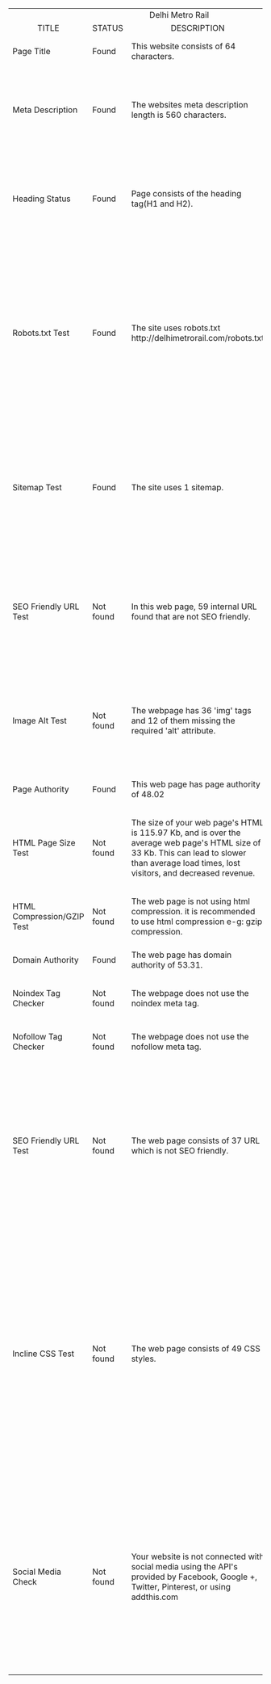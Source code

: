 <html>
<body>
<table>
<tr>
<td align="center" colspan="4">Delhi Metro Rail </td></tr>
<tr><td align="center">TITLE</td><td align="center">STATUS</td><td align="center">DESCRIPTION</td><td align="center">SUGGESTION</td>
<tr><td>Page Title</td><td>Found</td><td> This website consists of 64 characters.</td><td> The Page title should consist of 9 to 65 words.</td></tr>
<tr><td> Meta Description</td><td>Found</td><td>The websites meta description length is 560 characters.</td><td>
Use keywords in your meta description tag and make sure that the meta description length does not exceed more than 150 characters..</td></tr>
<tr><td>Heading Status</td><td> Found</td><td> Page consists of the heading tag(H1 and H2).</td><td>H1 is an important factor influencing page ranking and there should be a relevant heading tag in the web page which can make it easy to search.</td></tr>
<tr><td>Robots.txt Test</td><td>Found</td><td> The site uses robots.txt http://delhimetrorail.com/robots.txt </td><td>A robots.txt file should be present as it gives instructions to web robots about the pages the website owner that doesn’t wish to be ‘crawled’. For instance, if you didn’t want your images to be listed by Google and other search engines, you can block them using your robots.txt file.</td></tr>
<tr><td>Sitemap Test</td><td>Found</td><td> The site uses 1 sitemap.</td><td>Having sitemap not only makes the navigation easy and better visibility by search engines.It also offer the opportunity to inform search engines immediately about any changes on your site.</td></tr>
<tr><td>SEO Friendly URL Test</td><td>Not found</td><td>In this web page, 59 internal URL found that are not SEO friendly.</td><td> In this, uppercase alphabets and special characters(eg:- & ? %) are not supported by SEO but it only contains lowercase alphabets, numbers,slashes(/) and dash(-) only.</td></tr>
<tr><td> Image Alt Test</td><td>Not found</td><td>The webpage has 36 'img' tags and 12 of them missing the required 'alt' attribute.</td><td> The image alt attribute description should be a meaningful description of the image. The description needs to make it clear what is in the image.</td></tr>
<tr><td> Page Authority</td><td>Found</td><td>This web page has page authority of 48.02</td> <td>It is good to have page authority more than 20.</td></tr>
<tr><td>HTML Page Size Test</td><td> Not found</td><td>The size of your web page's HTML is 115.97 Kb, and is over the average web page's HTML size of 33 Kb.
This can lead to slower than average load times, lost visitors, and decreased revenue.</td><td>To reduce HTML size include: using HTML compression, CSS layouts, external style sheets, and moving javascript to external files.</td></tr>
<tr><td> HTML Compression/GZIP Test</td><td>Not found</td><td>The web page is not using html compression. it is recommended to use html compression e-g: gzip compression.</td><td>This helps ensure a faster loading web page and improved user experience.</td></tr>
<tr><td> Domain Authority	</td><td>Found</td><td>The web page has domain authority of 53.31.</td><td>It is good to have domain authority more than 20.</td></tr>
<tr><td>Noindex Tag Checker</td><td>Not found</td><td> The webpage does not use the noindex meta tag.</td><td> The webpage will be read and indexed by search engines.</td></tr>
<tr><td>Nofollow Tag Checker	</td><td>Not found</td><td>The webpage does not use the nofollow meta tag.</td><td> The web page's search engines will crawl all links from the webpage.</td></tr>
<tr><td>SEO Friendly URL Test</td><td>Not found</td><td>The web page consists of 37 URL which is not SEO friendly.</td><td> In order for URLs to be SEO friendly, they should be clearly named for what they are and contain no spaces, underscores or other characters. You should avoid the use of parameters when possible, as they are make URLs less inviting for users to click or share. </td></tr>
<tr><td>Incline CSS Test</td><td>Not found</td><td>The web page consists of 49 CSS styles.</td><td>For this you have to move all the inline CSS rules into an external file in order to make your page "lighter" in weight and decrease the code to text ratio.<ul>
<li>First, check the HTML code of your page and identify all style attributes.</li>
<li>Then, for each style attribute found you must properly move all declarations in the external CSS file and remove the style attribute.</li></ul></td></tr>
<tr><td>Social Media Check</td><td>Not found</td><td>Your website is not connected with social media using the API's provided by Facebook, Google +, Twitter, Pinterest, or using addthis.com </td><td>In order to pass this test you must connect your website with at least one major social network. To do that, you must insert into your page some social networks plugins: Facebook Like Button, Facebook Share Button, Facebook Comments, Twitter Button, Google +1 Button, Pinterest Button or AddThis Widget</td></tr>

</table> 
</body>
</html>

